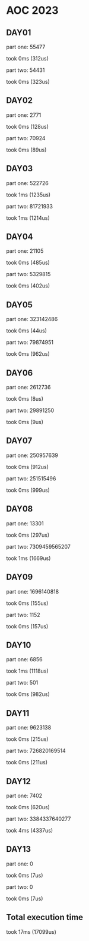 # AOC 2023

## DAY01

part one:
55477

took 0ms (312us)  

part two:
54431

took 0ms (323us)  

## DAY02

part one:
2771

took 0ms (128us)  

part two:
70924

took 0ms (89us)  

## DAY03

part one:
522726

took 1ms (1235us)  

part two:
81721933

took 1ms (1214us)  

## DAY04

part one:
21105

took 0ms (485us)  

part two:
5329815

took 0ms (402us)  

## DAY05

part one:
323142486

took 0ms (44us)  

part two:
79874951

took 0ms (962us)  

## DAY06

part one:
2612736

took 0ms (8us)  

part two:
29891250

took 0ms (9us)  

## DAY07

part one:
250957639

took 0ms (912us)  

part two:
251515496

took 0ms (999us)  

## DAY08

part one:
13301

took 0ms (297us)  

part two:
7309459565207

took 1ms (1669us)  

## DAY09

part one:
1696140818

took 0ms (155us)  

part two:
1152

took 0ms (157us)  

## DAY10

part one:
6856

took 1ms (1118us)  

part two:
501

took 0ms (982us)  

## DAY11

part one:
9623138

took 0ms (215us)  

part two:
726820169514

took 0ms (211us)  

## DAY12

part one:
7402

took 0ms (620us)  

part two:
3384337640277

took 4ms (4337us)  

## DAY13

part one:
0

took 0ms (7us)  

part two:
0

took 0ms (7us)  

## Total execution time

took 17ms (17099us)  
